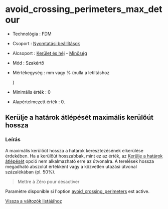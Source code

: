 # avoid\_crossing\_perimeters\_max\_detour

* Technológia : FDM
* Csoport : [Nyomtatási beállítások](../../konfig/print_settings.md)
* Alcsoport : [Kerület és héj](../../beallitasok/print_settings.md#périmètre-et-enveloppe) - [Minőség](../../beallitasok/print_settings.md#qualité)
* Mód : Szakértő
* Mértékegység : mm vagy % \(nulla a letiltáshoz

  \)

* Minimális érték :  0
* Alapértelmezett érték : 0.

## Kerülje a határok átlépését maximális kerülőút hossza

### Leírás

A maximális kerülőút hossza a határok keresztezésének elkerülése érdekében. Ha a kerülőút hosszabbak, mint ez az érték, az [Kerülje a határok átlépését](avoid_crossing_perimeters.md) opció nem alkalmazható erre az útvonalra. A terelések hossza megadható abszolút értékként vagy a közvetlen utazási útvonal százalékában \(pl. 50%\).

> Mettre à Zéro pour désactiver

Paramètre disponible si l'option [avoid\_crossing\_perimeters](avoid_crossing_perimeters.md) est active.

[Vissza a változók listájához](/)

